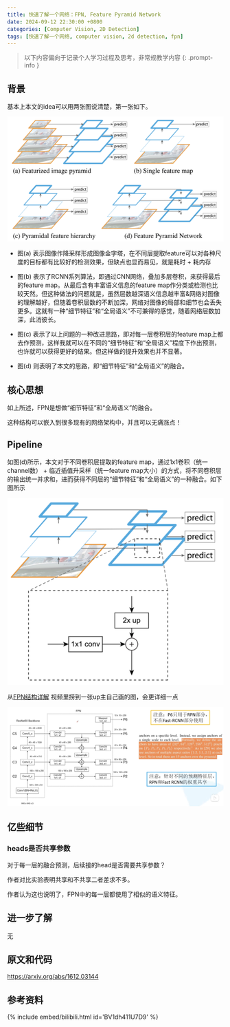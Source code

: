 ```yaml
---
title: 快速了解一个网络：FPN, Feature Pyramid Network
date: 2024-09-12 22:30:00 +0800
categories: [Computer Vision, 2D Detection]
tags: [快速了解一个网络, computer vision, 2d detection, fpn]
---
```


> 以下内容偏向于记录个人学习过程及思考，非常规教学内容
{: .prompt-info }

## 背景

基本上本文的idea可以用两张图说清楚，第一张如下。

![fpn-comparison](assets/img/fpn-comparison.png)

- 图(a) 表示图像作降采样形成图像金字塔，在不同层提取feature可以对各种尺度的目标都有比较好的检测效果，但缺点也显而易见，就是耗时 + 耗内存

- 图(b) 表示了RCNN系列算法，即通过CNN网络，叠加多层卷积，来获得最后的feature map。从最后含有丰富语义信息的feature map作分类或检测也比较天然。但这种做法的问题就是，虽然层数越深语义信息越丰富&网络对图像的理解越好，但随着卷积层数的不断加深，网络对图像的局部和细节也会丢失更多。这就有一种“细节特征”和“全局语义”不可兼得的感觉，随着网络层数加深，此消彼长。

- 图(c) 表示了以上问题的一种改进思路，即对每一层卷积层的feature map上都去作预测，这样我就可以在不同的“细节特征”和“全局语义”程度下作出预测，也许就可以获得更好的结果。但这样做的提升效果也并不显著。

- 图(d) 则表明了本文的思路，即“细节特征”和“全局语义”的融合。

## 核心思想

如上所述，FPN是想做“细节特征”和“全局语义”的融合。

这种结构可以嵌入到很多现有的网络架构中，并且可以无痛涨点！

## Pipeline

如图(d)所示，本文对于不同卷积层提取的feature map，通过1x1卷积（统一channel数） + 临近插值升采样（统一feature map大小）的方式，将不同卷积层的输出统一并求和，进而获得不同层的“细节特征”和“全局语义”的一种融合。如下图所示

![fpn-detail](assets/img/fpn-detail.png)

从[FPN结构详解](https://www.bilibili.com/video/BV1dh411U7D9/ "FPN结构详解") 视频里捞到一张up主自己画的图，会更详细一点

![fpn-more-detail](assets/img/fpn-more-detail.png)

## 亿些细节

### heads是否共享参数

对于每一层的融合预测，后续接的head是否需要共享参数？

作者对比实验表明共享和不共享二者差求不多。

作者认为这也说明了，FPN中的每一层都使用了相似的语义特征。

## 进一步了解

无

## 原文和代码

<https://arxiv.org/abs/1612.03144>

## 参考资料

{% include embed/bilibili.html id='BV1dh411U7D9' %}